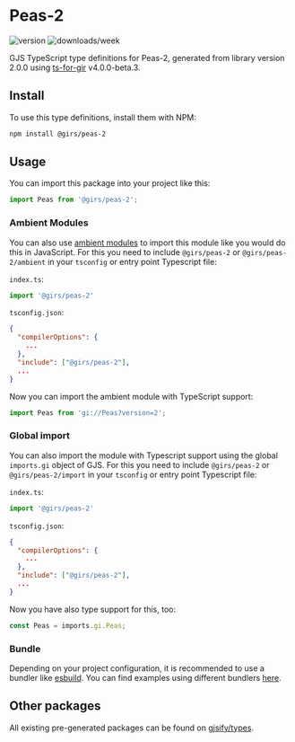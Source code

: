 
# Peas-2

![version](https://img.shields.io/npm/v/@girs/peas-2)
![downloads/week](https://img.shields.io/npm/dw/@girs/peas-2)


GJS TypeScript type definitions for Peas-2, generated from library version 2.0.0 using [ts-for-gir](https://github.com/gjsify/ts-for-gir) v4.0.0-beta.3.


## Install

To use this type definitions, install them with NPM:
```bash
npm install @girs/peas-2
```

## Usage

You can import this package into your project like this:
```ts
import Peas from '@girs/peas-2';
```

### Ambient Modules

You can also use [ambient modules](https://github.com/gjsify/ts-for-gir/tree/main/packages/cli#ambient-modules) to import this module like you would do this in JavaScript.
For this you need to include `@girs/peas-2` or `@girs/peas-2/ambient` in your `tsconfig` or entry point Typescript file:

`index.ts`:
```ts
import '@girs/peas-2'
```

`tsconfig.json`:
```json
{
  "compilerOptions": {
    ...
  },
  "include": ["@girs/peas-2"],
  ...
}
```

Now you can import the ambient module with TypeScript support: 

```ts
import Peas from 'gi://Peas?version=2';
```

### Global import

You can also import the module with Typescript support using the global `imports.gi` object of GJS.
For this you need to include `@girs/peas-2` or `@girs/peas-2/import` in your `tsconfig` or entry point Typescript file:

`index.ts`:
```ts
import '@girs/peas-2'
```

`tsconfig.json`:
```json
{
  "compilerOptions": {
    ...
  },
  "include": ["@girs/peas-2"],
  ...
}
```

Now you have also type support for this, too:

```ts
const Peas = imports.gi.Peas;
```

### Bundle

Depending on your project configuration, it is recommended to use a bundler like [esbuild](https://esbuild.github.io/). You can find examples using different bundlers [here](https://github.com/gjsify/ts-for-gir/tree/main/examples).

## Other packages

All existing pre-generated packages can be found on [gjsify/types](https://github.com/gjsify/types).

